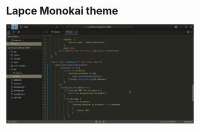 # Lapce Monokai theme

![Screenshot demonstrating Monokai color scheme](https://raw.githubusercontent.com/KennanHunter/lapce-monokai/main/screenshot.png)